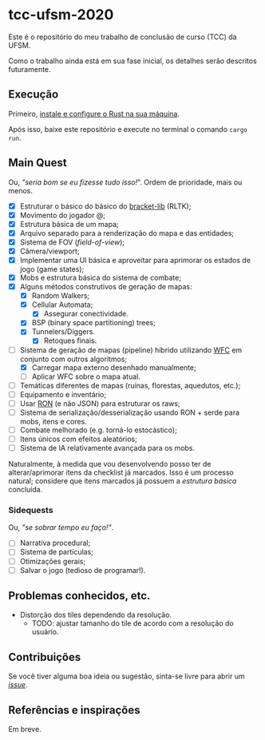 # tcc-ufsm-2020
Este é o repositório do meu trabalho de conclusão de curso (TCC) da UFSM.

Como o trabalho ainda está em sua fase inicial, os detalhes serão descritos
futuramente.

## Execução
Primeiro, [instale e configure o Rust na sua
máquina](https://doc.rust-lang.org/book/ch01-01-installation.html).

Após isso, baixe este repositório e execute no terminal o comando ```cargo run```.

## Main Quest
Ou, _"seria bom se eu fizesse tudo isso!_". Ordem de prioridade, mais ou menos.
- [x] Estruturar o básico do básico do [bracket-lib](https://github.com/thebracket/bracket-lib) 
  (RLTK);
- [x] Movimento do jogador @;
- [x] Estrutura básica de um mapa;
- [x] Arquivo separado para a renderização do mapa e das entidades;
- [x] Sistema de FOV (_field-of-view_);
- [x] Câmera/viewport;
- [x] Implementar uma UI básica e aproveitar para aprimorar os estados de jogo (game states);
- [x] Mobs e estrutura básica do sistema de combate;
- [x] Alguns métodos construtivos de geração de mapas:
    - [x] Random Walkers;
    - [x] Cellular Automata;
        - [x] Assegurar conectividade.
    - [x] BSP (binary space partitioning) trees;
    - [x] Tunnelers/Diggers.
        - [x] Retoques finais.
- [ ] Sistema de geração de mapas (pipeline) híbrido utilizando
  [WFC](https://github.com/mxgmn/WaveFunctionCollapse) em conjunto com outros algoritmos;
  - [x] Carregar mapa externo desenhado manualmente;
  - [ ] Aplicar WFC sobre o mapa atual.
- [ ] Temáticas diferentes de mapas (ruínas, florestas, aquedutos, etc.);
- [ ] Equipamento e inventário;
- [ ] Usar [RON](https://github.com/ron-rs/ron) (e não JSON) para estruturar os raws;
- [ ] Sistema de serialização/desserialização usando RON +
  serde para mobs, itens e cores.
- [ ] Combate melhorado (e.g. torná-lo estocástico);
- [ ] Itens únicos com efeitos aleatórios;
- [ ] Sistema de IA relativamente avançada para os mobs.

Naturalmente, à medida que vou desenvolvendo posso ter de 
alterar/aprimorar itens da checklist já marcados. Isso é um processo natural;
considere que itens marcados já possuem a _estrutura básica_ concluída. 

###  Sidequests
Ou, _"se sobrar tempo eu faço!"_.
- [ ] Narrativa procedural;
- [ ] Sistema de partículas;
- [ ] Otimizações gerais;
- [ ] Salvar o jogo (tedioso de programar!).

## Problemas conhecidos, etc.
- Distorção dos tiles dependendo da resolução.
    - TODO: ajustar tamanho do tile de acordo com a resolução do usuário.

## Contribuições
Se você tiver alguma boa ideia ou sugestão, sinta-se livre para abrir um 
[_issue_](https://github.com/pprobst/tcc-ufsm-2020/issues/new).

## Referências e inspirações
Em breve.
